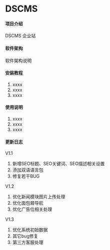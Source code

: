 # DSCMS

#### 项目介绍
DSCMS 企业站

#### 软件架构
软件架构说明


#### 安装教程

1. xxxx
2. xxxx
3. xxxx

#### 使用说明

1. xxxx
2. xxxx
3. xxxx

#### 更新日志

V1.1
1. 新增SEO标题、SEO关键词、SEO描述相关设置
2. 添加双语语言包
3. 修复若干BUG

V1.2
1. 优化新闻模块图片上传处理
2. 优化面包屑导航
3. 优化广告位相关处理

V1.3
1. 优化系统初始数据
2. 其它bug修复
3. 第三方客服处理


